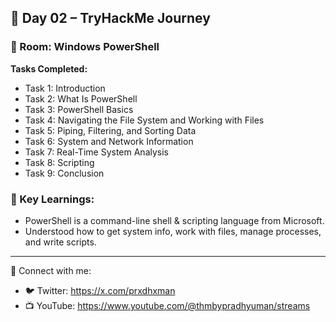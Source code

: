 ## 📅 Day 02 – TryHackMe Journey

### 🏁 Room: Windows PowerShell

**Tasks Completed:**
- Task 1: Introduction  
- Task 2: What Is PowerShell  
- Task 3: PowerShell Basics  
- Task 4: Navigating the File System and Working with Files  
- Task 5: Piping, Filtering, and Sorting Data  
- Task 6: System and Network Information  
- Task 7: Real-Time System Analysis  
- Task 8: Scripting  
- Task 9: Conclusion  

### 📌 Key Learnings:
- PowerShell is a command-line shell & scripting language from Microsoft.
- Understood how to get system info, work with files, manage processes, and write scripts.

---

🔗 Connect with me:  
- 🐦 Twitter: https://x.com/prxdhxman  
- 📺 YouTube: https://www.youtube.com/@thmbypradhyuman/streams  
